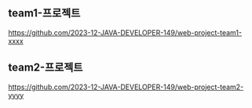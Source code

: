 ## team1-프로젝트
 
 https://github.com/2023-12-JAVA-DEVELOPER-149/web-project-team1-xxxx

## team2-프로젝트

 https://github.com/2023-12-JAVA-DEVELOPER-149/web-project-team2-yyyy

